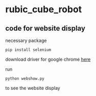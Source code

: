 # rubic_cube_robot

## code for website display

necessary package
```
pip install selenium
```

download driver for google chrome [here](http://chromedriver.storage.googleapis.com/index.html)

run
```
python webshow.py
```
to see the website display

